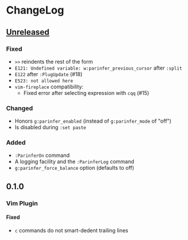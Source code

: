 # ChangeLog
## [Unreleased]
### Fixed
- `>>` reindents the rest of the form
- `E121: Undefined variable: w:parinfer_previous_cursor` after `:split`
- `E122` after `:PlugUpdate` (#18)
- `E523: not allowed here`
- `vim-fireplace` compatibility:
  - Fixed error after selecting expression with `cqq` (#15)

### Changed
- Honors `g:parinfer_enabled` (instead of `g:parinfer_mode` of "off")
- Is disabled during `:set paste`

### Added
- `:ParinferOn` command
- A logging facility and the `:ParinferLog` command
- `g:parinfer_force_balance` option (defaults to off)

## 0.1.0
### Vim Plugin
#### Fixed
- `c` commands do not smart-dedent trailing lines

[Unreleased]: https://github.com/eraserhd/parinfer-rust/compare/v0.1.0...HEAD
